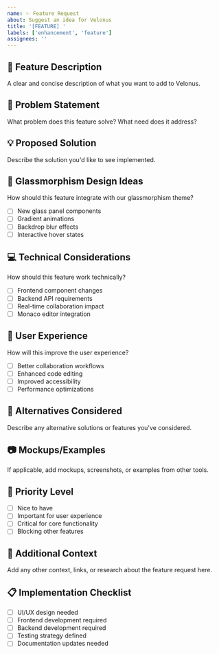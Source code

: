 ```yaml
---
name: ✨ Feature Request
about: Suggest an idea for Velonus
title: '[FEATURE] '
labels: ['enhancement', 'feature']
assignees: ''
---
```


## 🚀 Feature Description
A clear and concise description of what you want to add to Velonus.

## 🎯 Problem Statement
What problem does this feature solve? What need does it address?

## 💡 Proposed Solution
Describe the solution you'd like to see implemented.

## 🎨 Glassmorphism Design Ideas
How should this feature integrate with our glassmorphism theme?
- [ ] New glass panel components
- [ ] Gradient animations
- [ ] Backdrop blur effects
- [ ] Interactive hover states

## 💻 Technical Considerations
How should this feature work technically?
- [ ] Frontend component changes
- [ ] Backend API requirements
- [ ] Real-time collaboration impact
- [ ] Monaco editor integration

## 🌟 User Experience
How will this improve the user experience?
- [ ] Better collaboration workflows
- [ ] Enhanced code editing
- [ ] Improved accessibility
- [ ] Performance optimizations

## 🔄 Alternatives Considered
Describe any alternative solutions or features you've considered.

## 📷 Mockups/Examples
If applicable, add mockups, screenshots, or examples from other tools.

## 🎯 Priority Level
- [ ] Nice to have
- [ ] Important for user experience
- [ ] Critical for core functionality
- [ ] Blocking other features

## 📝 Additional Context
Add any other context, links, or research about the feature request here.

## 📋 Implementation Checklist
- [ ] UI/UX design needed
- [ ] Frontend development required
- [ ] Backend development required
- [ ] Testing strategy defined
- [ ] Documentation updates needed 
